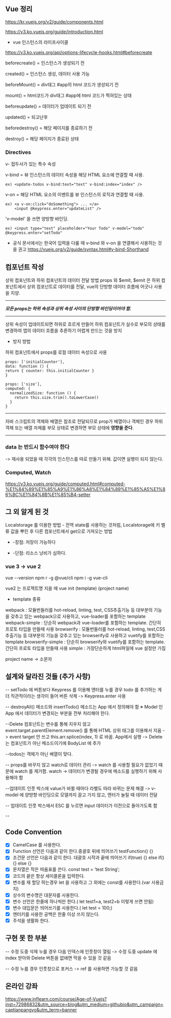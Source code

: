 

## Vue 정리

https://kr.vuejs.org/v2/guide/components.html

https://v3.ko.vuejs.org/guide/introduction.html

+ vue 인스턴스의 라이프사이클

https://v3.ko.vuejs.org/api/options-lifecycle-hooks.html#beforecreate

beforecreate() = 인스턴스가 생성되기 전

created() = 인스턴스 생성, 데이터 사용 가능

beforeMount() = div태그 #app의 html 코드가 생성되기 전

mount() = html코드가 div태그 #app에 html 코드가 찍혀있는 상태

beforeupdate() = 데이터가 업데이트 되기 전

updated() = 되고난후

beforedestroy() = 해당 페이지를 종료하기 전

destroy() = 해당 페이지가 종료된 상태


### Directives

v- 접두사가 있는 특수 속성

v-bind = 뷰 인스턴스의 데이터 속성을 해당 HTML 요소에 연결할 때 사용.

````
ex) <update-todos v-bind:text="text" v-bind:index="index" />
````

v-on = 해당 HTML 요소의 이벤트를 뷰 인스턴스의 로직과 연결할 때 사용.
````
ex) <a v-on:click="doSomething"> ... </a>
    <input @keypress.enter="updateList" />
````

'v-model' 을 쓰면 양방향 바인딩.
````
ex) <input type="text" placeholder="Your Todo" v-model="todo" @keypress.enter="setTodo"

````

- 공식 문서에서는 한국어 입력을 다룰 때 v-bind 와 v-on 을 연결해서 사용하는 것을 권고
https://vuejs.org/v2/guide/syntax.html#v-bind-Shorthand

## 컴포넌트 작성


상위 컴포넌트와 하위 컴포넌트의 데이터 전달 방법 props 와 $emit,
$emit 은 하위 컴포넌트에서 상위 컴포넌트로 데이터를 전달,
vue의 단방향 데이터 흐름에 어긋나 사용을 지양.

---
***모든 props는 하위 속성과 상위 속성 사이의 단방향 바인딩이어야 함.***

---
 상위 속성이 업데이트되면 하위로 흐르게 만들어 하위 컴포넌트가 실수로 부모의 상태를 변경하여 앱의 데이터 흐름을 추론하기 어렵게 만드는 것을 방지

* 방지 방법

하위 컴포넌트에서 props를 로컬 데이터 속성으로 사용

```
props: ['initialCounter'],
data: function () {
return { counter: this.initialCounter }
}
```
```
props: ['size'],
computed: {
  normalizedSize: function () {
    return this.size.trim().toLowerCase()
  }
}
```

---

자바 스크립트의 객체와 배열은 참조로 전달되므로 prop가 배열이나 객체인 경우 하위 객체 또는 배열 자체를 부모 상태로 변경하면 부모 상태에 **영향을 준다**.

---

### data 는 반드시 함수여야 한다

-> 재사용 되었을 때 각각의 인스턴스를 따로 만들기 위해. 값이면 실행이 되지 않는다.

### Computed, Watch

https://v3.ko.vuejs.org/guide/computed.html#computed-%E1%84%89%E1%85%A9%E1%86%A8%E1%84%89%E1%85%A5%E1%86%BC%E1%84%8B%E1%85%B4-setter


## 그 외 알게 된 것

Localstorage 를 이용한 방법 - 전역 state를 사용하는 것처럼, Localstorage에 키 벨류 값을 뿌린 후 다른 컴포넌트에서 get으로 가져오는 방법
* -장점: 저장이 가능하다

* -단점: 리소스 낭비가 심하다.

### vue 3 -> vue 2

vue --version
npm r -g @vue/cli
npm i -g vue-cli

vue2 는 프로젝트명 지을 때
vue init (template) (project name)

+ template 종류

webpack : 모듈번들러를 hot-reload, linting, test, CSS추출기능 등 대부분의 기능을 갖추고 있는 webpack으로 사용하고, vue-loader를 포함하는 template
webpack-simple : 단순히 webpack과 vue-loader를 포함하는 template. 간단히 프로토 타입을 만들때 사용
browserify : 모듈번들러를 hot-reload, linting, test,CSS추출기능 등 대부분의 기능을 갖추고 있는 browserify로 사용하고 vuetify를 포함하는 template
browserify-simple : 단순히 browserify와 vuetify를 포함하는 template. 간단히 프로토 타입을 만들때 사용
simple : 가장단순하게 html파일에 vue 설정만 가짐

project name -> 소문자

##  설계와 달라진 것들 (추가 사항)

-- setTodo 에 버튼보다 Keypress 를 이용해 엔터를 누를 경우 todo 를 추가하는 게 더 직관적이라는 생각이 들어 버튼 삭제
    -> Keypress.enter 사용

-- destroyAll() 메소드와 insertTodo() 메소드는 App 에서 정의해야 함
 ※ Model 인 App 에서 데이터가 변경되는 부분을 전부 처리해야 한다.

--Delete 컴포넌트는 변수를 통해 지우지 않고 event.target.parentElement.remove() 를 통해 HTML 상위 태그를 이용해서 지움
    -> event target 안 쓰고 this.arr.splice(index, 1) 로 바꿈. App에서 실행
    -> Delete는 컴포넌트가 아닌 메소드이기에 BodyList 에 추가

--todos는 객체가 아닌 배열이 맞다.

-- props를 바꾸지 않고 watch로 데이터 관리
   -> watch 를 사용할 필요가 없었기 때문에 watch 를 제거함. watch -> 데이터가 변경될 경우에 메소드를 실행하기 위해 사용해야 함

--업데이트 인풋 박스에 value가 바뀔 때마다 라벨도 따라 바뀌는 문제 해결
  -> v-model 에 양방향 바인딩으로 모델까지 끌고 가지 않고, 엔터가 눌릴 때 데이터 전달

-- 업데이트 인풋 박스에서 ESC 를 누르면 input 데이터가 이전으로 돌아가도록 함

--

## Code Convention

-[x]  CamelCase 를 사용한다.
-[x]  Function 선언은 다음과 같이 한다.중괄호 뒤에 띄어쓰기 testFunction() {}
- [x]  조건문 선언은 다음과 같이 한다. 대괄호 시작과 끝에 띄어쓰기 if(true) {} else if() {} else {}
- [x]  문자열은 작은 따옴표를 쓴다. const test = ‘test String’;
- [x]  코드의 끝은 항상 세미콜론을 입력한다.
- [x]  변수를 재 할당 하는경우 let 을 사용하고 그 외에는 const를 사용한다.(var 사용금지)
- [x]  상수의 변수명은 대문자를 사용한다.
- [x]  변수 선언은 한줄에 하나씩만 한다.( let test1=a, test2=b 이렇게 쓰면 안됨)
- [x]  변수 대입문은 띄어쓰기를 사용한다.( let test = 100;)
- [x]  엔터키를 사용한 공백은 한줄 이상 쓰지 않는다.
- [x]  주석을 생활화 한다.

## 구현 못 한 부분

-- 수정 도중 삭제 누를 경우 다음 인덱스에 인풋창이 열림
 -> 수정 도중 update 에 index 받아와 Delete 버튼을 없애면 막을 수 있을 것 같음

-- 수정 누를 경우 인풋창으로 포커스
 -> ref 를 사용하면 가능할 것 같음

## 온라인 강좌

https://www.inflearn.com/course/Age-of-Vuejs?inst=72986832&utm_source=blog&utm_medium=githubio&utm_campaign=captianpangyo&utm_term=banner


